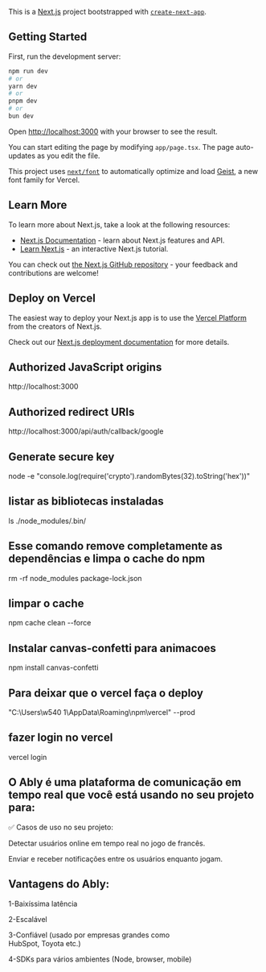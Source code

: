 This is a [Next.js](https://nextjs.org) project bootstrapped with [`create-next-app`](https://nextjs.org/docs/app/api-reference/cli/create-next-app).

## Getting Started

First, run the development server:

```bash
npm run dev
# or
yarn dev
# or
pnpm dev
# or
bun dev
```

Open [http://localhost:3000](http://localhost:3000) with your browser to see the result.

You can start editing the page by modifying `app/page.tsx`. The page auto-updates as you edit the file.

This project uses [`next/font`](https://nextjs.org/docs/app/building-your-application/optimizing/fonts) to automatically optimize and load [Geist](https://vercel.com/font), a new font family for Vercel.

## Learn More

To learn more about Next.js, take a look at the following resources:

- [Next.js Documentation](https://nextjs.org/docs) - learn about Next.js features and API.
- [Learn Next.js](https://nextjs.org/learn) - an interactive Next.js tutorial.

You can check out [the Next.js GitHub repository](https://github.com/vercel/next.js) - your feedback and contributions are welcome!

## Deploy on Vercel

The easiest way to deploy your Next.js app is to use the [Vercel Platform](https://vercel.com/new?utm_medium=default-template&filter=next.js&utm_source=create-next-app&utm_campaign=create-next-app-readme) from the creators of Next.js.

Check out our [Next.js deployment documentation](https://nextjs.org/docs/app/building-your-application/deploying) for more details.


## Authorized JavaScript origins

http://localhost:3000


## Authorized redirect URIs

http://localhost:3000/api/auth/callback/google


## Generate secure key

node -e "console.log(require('crypto').randomBytes(32).toString('hex'))"

## listar as bibliotecas instaladas

ls ./node_modules/.bin/

## Esse comando remove completamente as dependências e limpa o cache do npm

rm -rf node_modules package-lock.json


## limpar o cache

npm cache clean --force


## Instalar canvas-confetti para animacoes

npm install canvas-confetti


## Para deixar que o vercel faça o deploy 

"C:\Users\w540 1\AppData\Roaming\npm\vercel" --prod

## fazer login no vercel

vercel login

## O Ably é uma plataforma de comunicação em tempo real que você está usando no seu projeto para:

✅ Casos de uso no seu projeto:

Detectar usuários online em tempo real no jogo de francês.

Enviar e receber notificações entre os usuários enquanto jogam.


## Vantagens do Ably:

1-Baixíssima latência

2-Escalável

3-Confiável (usado por empresas grandes como   
  HubSpot, Toyota etc.)

4-SDKs para vários ambientes (Node, browser, 
  mobile)